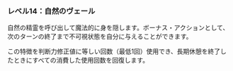 ### レベル14：自然のヴェール

自然の精霊を呼び出して魔法的に身を隠します。ボーナス・アクションとして、次のターンの終了まで不可視状態を自分に与えることができます。

この特徴を判断力修正値に等しい回数（最低1回）使用でき、長期休憩を終了したときにすべての消費した使用回数を回復します。
